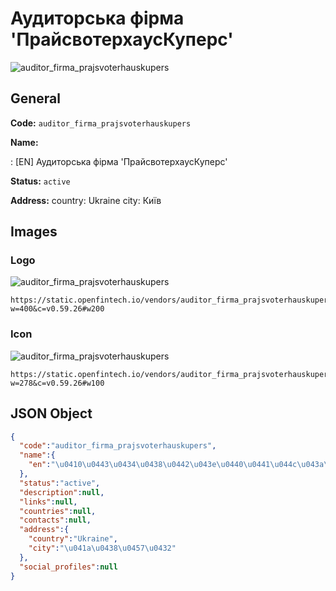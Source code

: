 
# Аудиторська фірма 'ПрайсвотерхаусКуперс' 
![auditor_firma_prajsvoterhauskupers](https://static.openfintech.io/vendors/auditor_firma_prajsvoterhauskupers/logo.svg?w=400&c=v0.59.26#w200)  

## General 
 
**Code:** `auditor_firma_prajsvoterhauskupers` 
 
**Name:** 
 
:	[EN] Аудиторська фірма 'ПрайсвотерхаусКуперс' 
 
**Status:** `active` 
 
**Address:** 
country: Ukraine 
city: Київ 

## Images 

### Logo 
 
![auditor_firma_prajsvoterhauskupers](https://static.openfintech.io/vendors/auditor_firma_prajsvoterhauskupers/logo.svg?w=400&c=v0.59.26#w200)  

```
https://static.openfintech.io/vendors/auditor_firma_prajsvoterhauskupers/logo.svg?w=400&c=v0.59.26#w200
```  

### Icon 
 
![auditor_firma_prajsvoterhauskupers](https://static.openfintech.io/vendors/auditor_firma_prajsvoterhauskupers/icon.svg?w=278&c=v0.59.26#w100)  

```
https://static.openfintech.io/vendors/auditor_firma_prajsvoterhauskupers/icon.svg?w=278&c=v0.59.26#w100
```  

## JSON Object 

```json
{
  "code":"auditor_firma_prajsvoterhauskupers",
  "name":{
    "en":"\u0410\u0443\u0434\u0438\u0442\u043e\u0440\u0441\u044c\u043a\u0430 \u0444\u0456\u0440\u043c\u0430 '\u041f\u0440\u0430\u0439\u0441\u0432\u043e\u0442\u0435\u0440\u0445\u0430\u0443\u0441\u041a\u0443\u043f\u0435\u0440\u0441'"
  },
  "status":"active",
  "description":null,
  "links":null,
  "countries":null,
  "contacts":null,
  "address":{
    "country":"Ukraine",
    "city":"\u041a\u0438\u0457\u0432"
  },
  "social_profiles":null
}
```  
